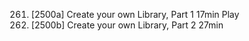 261. [2500a] Create your own Library, Part 1
     17min
     Play
262. [2500b] Create your own Library, Part 2
     27min
